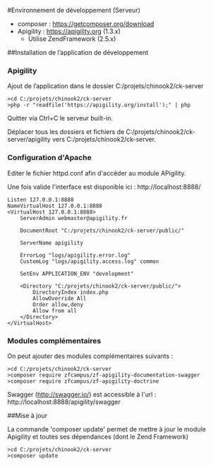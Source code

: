 #Environnement de développement (Serveur)

- composer : https://getcomposer.org/download
- Apigility : https://apigility.org  (1.3.x)
  - Utilise ZendFramework (2.5.x)

##Installation de l’application de développement 

### Apigility
Ajout de l’application dans le dossier C:/projets/chinook2/ck-server
```
>cd C:/projets/chinook2/ck-server
>php -r "readfile('https://apigility.org/install');" | php
```
Quitter via Ctrl+C le serveur built-in.

Déplacer tous les dossiers et fichiers de C:/projets/chinook2/ck-server/apigility vers C:/projets/chinook2/ck-server.

### Configuration d'Apache

Editer le fichier httpd.conf afin d'accéder au module APigility.

Une fois valide l'interface est disponible ici : http://localhost:8888/

````
Listen 127.0.0.1:8888
NameVirtualHost 127.0.0.1:8888
<VirtualHost 127.0.0.1:8888>
    ServerAdmin webmaster@apigility.fr
    
    DocumentRoot "C:/projets/chinook2/ck-server/public/"
    
    ServerName apigility
    
    ErrorLog "logs/apigility.error.log"
    CustomLog "logs/apigility.access.log" common
    
    SetEnv APPLICATION_ENV "development"
    
    <Directory "C:/projets/chinook2/ck-server/public/">
        DirectoryIndex index.php
        AllowOverride All
        Order allow,deny
        Allow from all
    </Directory>   
</VirtualHost>
````

### Modules complémentaires

On peut ajouter des modules complémentaires suivants :

````
>cd C:/projets/chinook2/ck-server
>composer require zfcampus/zf-apigility-documentation-swagger
>composer require zfcampus/zf-apigility-doctrine
````

Swagger (http://swagger.io/) est accessible à l'url : http://localhost:8888/apigility/swagger

##Mise à jour

La commande 'composer update' permet de mettre à jour le module Apigility et toutes ses dépendances (dont le Zend Framework)
````
>cd C:/projets/chinook2/ck-server
>composer update
````
